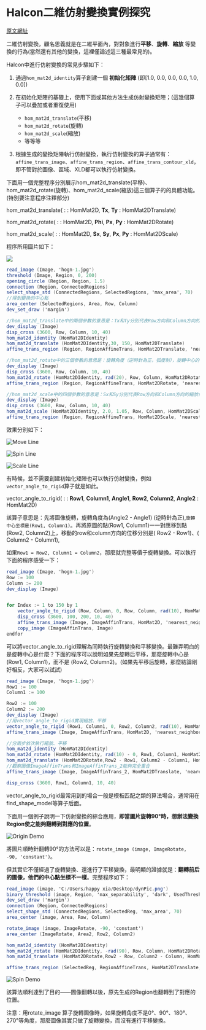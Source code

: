 # Halcon二維仿射變換實例探究
[原文網址](https://www.cnblogs.com/xh6300/p/7442164.html)

二維仿射變換，顧名思義就是在二維平面內，對對象進行**平移**、**旋轉**、**縮放** 等變換的行為(當然還有其他的變換，這裡僅論述這三種最常見的)。

Halcon中進行仿射變換的常見步驟如下：
1. 通過`hom_mat2d_identity`算子創建一個 **初始化矩陣** (即[1.0, 0.0, 0.0, 0.0, 1.0, 0.0])

2. 在初始化矩陣的基礎上，使用下面或其他方法生成仿射變換矩陣；(這幾個算子可以疊加或者重復使用)
	- `hom_mat2d_translate`(平移)
	- `hom_mat2d_rotate`(旋轉)
	- `hom_mat2d_scale`(縮放)
	- 等等等

3. 根據生成的變換矩陣執行仿射變換，執行仿射變換的算子通常有：`affine_trans_image`、`affine_trans_region`、`affine_trans_contour_xld`，即不管對於圖像、區域、XLD都可以執行仿射變換。

下面用一個完整程序分別展示hom_mat2d_translate(平移)、hom_mat2d_rotate(旋轉)、hom_mat2d_scale(縮放)這三個算子的的具體功能。(特別要注意程序注釋部分)

hom_mat2d_translate( : : HomMat2D, **Tx**, **Ty** : HomMat2DTranslate)

hom_mat2d_rotate( : : HomMat2D, **Phi**, **Px**, **Py** : HomMat2DRotate)

hom_mat2d_scale( : : HomMat2D, **Sx**, **Sy**, **Px**, **Py** : HomMat2DScale)


程序所用圖片如下：

![](https://github.com/meme755144/HalconFunctionDescription/blob/master/hom_mat2d%20%E7%B3%BB%E5%88%97%E8%A7%A3%E9%87%8B/Image/OriginLine.jpg)
``` csharp
read_image (Image, 'hogn-1.jpg')
threshold (Image, Region, 0, 200)
opening_circle (Region, Region, 1.5)
connection (Region, ConnectedRegions)
select_shape_std (ConnectedRegions, SelectedRegions, 'max_area', 70)
//得到變換的中心點
area_center (SelectedRegions, Area, Row, Column)
dev_set_draw ('margin')

//hom_mat2d_translate中的兩個參數的意思是：Tx和Ty分別代表Row方向和Column方向的平移量
dev_display (Image)
disp_cross (3600, Row, Column, 10, 40)
hom_mat2d_identity (HomMat2DIdentity)
hom_mat2d_translate (HomMat2DIdentity,30, 150, HomMat2DTranslate)
affine_trans_region (Region, RegionAffineTrans, HomMat2DTranslate, 'nearest_neighbor')

//hom_mat2d_rotate中的三個參數的意思是：旋轉角度（逆時針為正，弧度制），旋轉中心的row和column值
dev_display (Image)
disp_cross (3600, Row, Column, 10, 40)
hom_mat2d_rotate (HomMat2DIdentity, rad(20), Row, Column, HomMat2DRotate)
affine_trans_region (Region, RegionAffineTrans, HomMat2DRotate, 'nearest_neighbor')

//hom_mat2d_scale中的四個參數的意思是：Sx和Sy分別代表Row方向和Column方向的縮放係數，縮放中心的row和column值
dev_display (Image)
disp_cross (3600, Row, Column, 10, 40)
hom_mat2d_scale (HomMat2DIdentity, 2.0, 1.05, Row, Column, HomMat2DScale)
affine_trans_region (Region, RegionAffineTrans, HomMat2DScale, 'nearest_neighbor')
```

效果分別如下：

![Move Line](https://github.com/meme755144/HalconFunctionDescription/blob/master/hom_mat2d%20%E7%B3%BB%E5%88%97%E8%A7%A3%E9%87%8B/Image/MoveLine.png)

![Spin Line](https://github.com/meme755144/HalconFunctionDescription/blob/master/hom_mat2d%20%E7%B3%BB%E5%88%97%E8%A7%A3%E9%87%8B/Image/SpinLine.png)

![Scale Line](https://github.com/meme755144/HalconFunctionDescription/blob/master/hom_mat2d%20%E7%B3%BB%E5%88%97%E8%A7%A3%E9%87%8B/Image/ScaleLine.png)


有時候，並不需要創建初始化矩陣也可以執行仿射變換，例如`vector_angle_to_rigid`算子就是如此。

vector_angle_to_rigid( : : **Row1**, **Column1**, **Angle1**, **Row2**, **Column2**, **Angle2** : HomMat2D)

該算子意思是：先將圖像旋轉，旋轉角度為(Angle2 - Angle1) (逆時針為正),`旋轉中心坐標是(Row1, Column1)`。再將原圖的點(Row1, Column1)一一對應移到點 (Row2, Column2)上，移動的row和column方向的位移分別是( Row2 - Row1)、( Column2 - Column1),

如果`Row1 = Row2, Column1 = Column2`，那麼就完整等價于旋轉變換。可以執行下面的程序感受一下：

```csharp
read_image (Image, 'hogn-1.jpg')
Row := 100
Column := 200
dev_display (Image)


for Index := 1 to 150 by 1
    vector_angle_to_rigid (Row, Column, 0, Row, Column, rad(10), HomMat2D)
    disp_cross (3600, 100, 200, 10, 40)
    affine_trans_image (Image, ImageAffinTrans, HomMat2D, 'nearest_neighbor', 'false')
    copy_image (ImageAffinTrans, Image)
endfor
```

可以將vector_angle_to_rigid理解為同時執行旋轉變換和平移變換。最難弄明白的是旋轉中心是什麼？下面的程序可以說明如果先旋轉后平移，那麼旋轉中心是(Row1, Column1)，而不是 (Row2, Column2)。(如果先平移后旋轉，那麼結論剛好相反，大家可以試試)

```csharp
read_image (Image, 'hogn-1.jpg')
Row1 := 100
Column1 := 100

Row2 := 100
Column2 := 200
dev_display (Image)
//用vector_angle_to_rigid實現縮放、平移
vector_angle_to_rigid (Row1, Column1, 0, Row2, Column2, rad(10), HomMat2D)
affine_trans_image (Image, ImageAffinTrans, HomMat2D, 'nearest_neighbor', 'false')

//分兩步依次執行縮放、平移
hom_mat2d_identity (HomMat2DIdentity)
hom_mat2d_rotate (HomMat2DIdentity, rad(10) - 0, Row1, Column1, HomMat2DRotate)
hom_mat2d_translate (HomMat2DRotate,Row2 - Row1, Column2 - Column1, HomMat2DTranslate)
//觀察圖像ImageAffinTrans和ImageAffinTrans_2能夠完全重合
affine_trans_image (Image, ImageAffinTrans_2, HomMat2DTranslate, 'nearest_neighbor', 'false')

disp_cross (3600, Row1, Column1, 10, 40)
```

vector_angle_to_rigid最常用到的場合一般是模板匹配之類的算法場合，通常用在find_shape_model等算子后面。


下面用一個例子說明一下仿射變換的綜合應用，**即當圖片旋轉90°時，想辦法變換Region使之能夠翻轉到對應的位置**。

![Origin Demo](https://github.com/meme755144/HalconFunctionDescription/blob/master/hom_mat2d%20%E7%B3%BB%E5%88%97%E8%A7%A3%E9%87%8B/Image/OriginDemo.png)

將圖片順時針翻轉90°的方法可以是：`rotate_image (image, ImageRotate, -90, 'constant')`。

但其實它不僅經過了旋轉變換、還進行了平移變換，最明顯的證據就是：**翻轉前后的圖像，他們的中心點坐標不一樣**。完整程序如下：

```csharp
read_image (image, 'C:/Users/happy xia/Desktop/dynPic.png')
binary_threshold (image, Region, 'max_separability', 'dark', UsedThreshold)
dev_set_draw ('margin')
connection (Region, ConnectedRegions)
select_shape_std (ConnectedRegions, SelectedReg, 'max_area', 70)
area_center (image, Area, Row, Column)

rotate_image (image, ImageRotate, -90, 'constant')
area_center (ImageRotate, Area2, Row2, Column2)

hom_mat2d_identity (HomMat2DIdentity)
hom_mat2d_rotate (HomMat2DIdentity, -rad(90), Row, Column, HomMat2DRotate)
hom_mat2d_translate (HomMat2DRotate,Row2 - Row, Column2 - Column, HomMat2DTranslate)

affine_trans_region (SelectedReg, RegionAffineTrans, HomMat2DTranslate, 'constant')
```

![Spin Demo](https://github.com/meme755144/HalconFunctionDescription/blob/master/hom_mat2d%20%E7%B3%BB%E5%88%97%E8%A7%A3%E9%87%8B/Image/SpinDemo.png)


該算法順利達到了目的——圖像翻轉以後，原先生成的Region也翻轉到了對應的位置。

注意：用rotate_image 算子旋轉圖像時，如果旋轉角度不是0°、90°、180°、270°等角度，那麼圖像其實只做了旋轉變換，而沒有進行平移變換。




